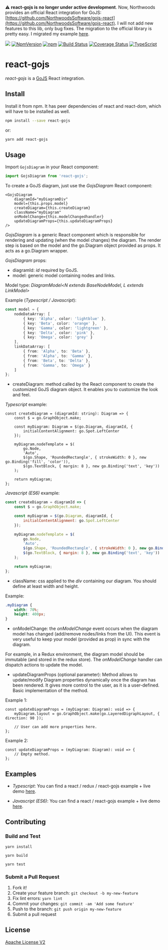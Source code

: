 :warning: **react-gojs is no longer under active development**. Now, Northwoods provides an official React integration for GoJS: [https://github.com/NorthwoodsSoftware/gojs-react](https://github.com/NorthwoodsSoftware/gojs-react). I will not add new features to this lib, only bug fixes. The migration to the official library is pretty easy. I migrated my example [here](https://github.com/nicolaserny/gojs-react-example).


[![](http://slack.xcomponent.com/badge.svg)](http://slack.xcomponent.com/)
[![NpmVersion](https://img.shields.io/npm/v/react-gojs.svg)](https://www.npmjs.com/package/react-gojs)
[![npm](https://img.shields.io/npm/dt/react-gojs.svg)](https://www.npmjs.com/package/react-gojs)
[![Build Status](https://travis-ci.org/xcomponent/react-gojs.svg?branch=master)](https://travis-ci.org/xcomponent/react-gojs)
[![Coverage Status](https://coveralls.io/repos/github/xcomponent/react-gojs/badge.svg?branch=master)](https://coveralls.io/github/xcomponent/react-gojs?branch=master)
[![TypeScript](https://badges.frapsoft.com/typescript/love/typescript.png?v=101)](https://github.com/ellerbrock/typescript-badges/)

# react-gojs

_react-gojs_ is a [GoJS](https://gojs.net/latest/index.html) React integration.

## Install

Install it from npm. It has peer dependencies of react and react-dom, which will have to be installed as well.

```bash
npm install --save react-gojs
```

or:

```bash
yarn add react-gojs
```

## Usage

Import `GojsDiagram` in your React component:

```javascript static
import GojsDiagram from 'react-gojs';
```

To create a GoJS diagram, just use the _GojsDiagram_ React component:

```tsx
<GojsDiagram
    diagramId="myDiagramDiv"
    model={this.props.model}
    createDiagram={this.createDiagram}
    className="myDiagram"
    onModelChange={this.modelChangedhandler}
    updateDiagramProps={this.updateDiagramProps}
/>
```

_GojsDiagram_ is a generic React component which is responsible for rendering and updating (when the model changes) the diagram. The render step is based on the model and the go.Diagram object provided as props. It acts as a go.Diagram wrapper.

_GojsDiagram_ props:

-   diagramId: _id_ required by GoJS.
-   model: generic model containing nodes and links.

Model type: _DiagramModel<N extends BaseNodeModel, L extends LinkModel>_

Example (_Typescript / Javascript_):

```ts
const model = {
    nodeDataArray: [
        { key: 'Alpha', color: 'lightblue' },
        { key: 'Beta', color: 'orange' },
        { key: 'Gamma', color: 'lightgreen' },
        { key: 'Delta', color: 'pink' },
        { key: 'Omega', color: 'grey' }
    ],
    linkDataArray: [
        { from: 'Alpha', to: 'Beta' },
        { from: 'Alpha', to: 'Gamma' },
        { from: 'Beta', to: 'Delta' },
        { from: 'Gamma', to: 'Omega' }
    ]
};
```

-   createDiagram: method called by the React component to create the customized GoJS diagram object. It enables you to customize the look and feel.

_Typescript_ example:

```tsx
const createDiagram = (diagramId: string): Diagram => {
    const $ = go.GraphObject.make;

    const myDiagram: Diagram = $(go.Diagram, diagramId, {
        initialContentAlignment: go.Spot.LeftCenter
    });

    myDiagram.nodeTemplate = $(
        go.Node,
        'Auto',
        $(go.Shape, 'RoundedRectangle', { strokeWidth: 0 }, new go.Binding('fill', 'color')),
        $(go.TextBlock, { margin: 8 }, new go.Binding('text', 'key'))
    );

    return myDiagram;
};
```

_Javascript (ES6)_ example:

```jsx
const createDiagram = diagramId => {
    const $ = go.GraphObject.make;

    const myDiagram = $(go.Diagram, diagramId, {
        initialContentAlignment: go.Spot.LeftCenter
    });

    myDiagram.nodeTemplate = $(
        go.Node,
        'Auto',
        $(go.Shape, 'RoundedRectangle', { strokeWidth: 0 }, new go.Binding('fill', 'color')),
        $(go.TextBlock, { margin: 8 }, new go.Binding('text', 'key'))
    );

    return myDiagram;
};
```

-   className: css applied to the _div_ containing our diagram. You should define at least width and height.

Example:

```css
.myDiagram {
    width: 70%;
    height: 400px;
}
```

-   onModelChange: the _onModelChange_ event occurs when the diagram model has changed (add/remove nodes/links from the UI). This event is very useful to keep your model (provided as prop) in sync with the diagram.

For example, in a Redux environment, the diagram model should be immutable (and stored in the redux store). The _onModelChange_ handler can dispatch actions to update the model.

-   updateDiagramProps (optional parameter): Method allows to update/modify Diagram properties dynamically once the diagram has been rendered. It gives more control to the user, as it is a user-defined.
    Basic implementation of the method.

Example 1:

```
const updateDiagramProps = (myDiagram: Diagram): void => {
	myDiagram.layout = go.GraphObject.make(go.LayeredDigraphLayout, { direction: 90 });

	// User can add more properties here.
};
```

Example 2:

```
const updateDiagramProps = (myDiagram: Diagram): void => {
	// Empty method.
};
```

## Examples

-   _Typescript_: You can find a react / redux / react-gojs example + live demo [here](https://github.com/nicolaserny/react-gojs-example).

-   _Javascript (ES6)_: You can find a react / react-gojs example + live demo [here](https://github.com/nicolaserny/react-gojs-example-es6).

## Contributing

### Build and Test

```
yarn install
```

```
yarn build
```

```
yarn test
```

### Submit a Pull Request

1.  Fork it!
2.  Create your feature branch: `git checkout -b my-new-feature`
3.  Fix lint errors: `yarn lint`
4.  Commit your changes: `git commit -am 'Add some feature'`
5.  Push to the branch: `git push origin my-new-feature`
6.  Submit a pull request

## License

[Apache License V2](https://raw.githubusercontent.com/xcomponent/react-gojs/master/LICENSE)
